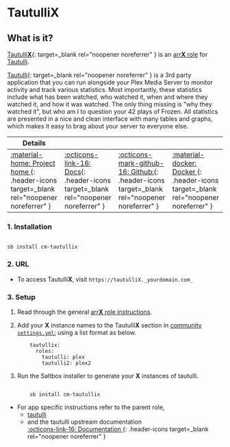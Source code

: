 # Tautulli**X**

## What is it?

[Tautulli**X**](https://tautulli.com/){: target=_blank rel="noopener noreferrer" } is an [arr**X** role](../../community/apps/arrx.md) for [Tautulli](../../apps/tautulli.md).

[Tautulli](https://tautulli.com/){: target=_blank rel="noopener noreferrer" } is a 3rd party application that you can run alongside your Plex Media Server to monitor activity and track various statistics. Most importantly, these statistics include what has been watched, who watched it, when and where they watched it, and how it was watched. The only thing missing is "why they watched it", but who am I to question your 42 plays of Frozen. All statistics are presented in a nice and clean interface with many tables and graphs, which makes it easy to brag about your server to everyone else.

| Details     |             |             |             |
|-------------|-------------|-------------|-------------|
| [:material-home: Project home ](https://tautulli.com/){: .header-icons target=_blank rel="noopener noreferrer" } | [:octicons-link-16: Docs](https://github.com/Tautulli/Tautulli/wiki){: .header-icons target=_blank rel="noopener noreferrer" } | [:octicons-mark-github-16: Github:](https://github.com/tautulli/tautulli){: .header-icons target=_blank rel="noopener noreferrer" } | [:material-docker: Docker ](https://hub.docker.com/r/hotio/tautulli){: .header-icons target=_blank rel="noopener noreferrer" }|

### 1. Installation

``` shell

sb install cm-tautullix

```

### 2. URL

- To access Tautulli**X**, visit `https://tautulliX._yourdomain.com_`

### 3. Setup

1. Read through the general [arr**X** role instructions](../../community/apps/arrx.md).

2. Add your **X** instance names to the Tautulli**X** section in [community `settings.yml`:](../../community/settings.md) using a list format as below.

    ``` { .yaml }
        tautullix:
          roles:
            tautulli: plex
            tautulli2: plex2
    ```

3. Run the Saltbox installer to generate your **X** instances of tautulli.

      ``` { .shell }

          sb install cm-tautullix

      ```

- For app specific instructions refer to the parent role,
     - [tautulli](../../apps/tautulli.md)<Br/>
     - and the tautulli upstream documentation <BR/>
       [:octicons-link-16: Documentation ](https://github.com/Tautulli/Tautulli/wiki){: .header-icons target=_blank rel="noopener noreferrer" }
